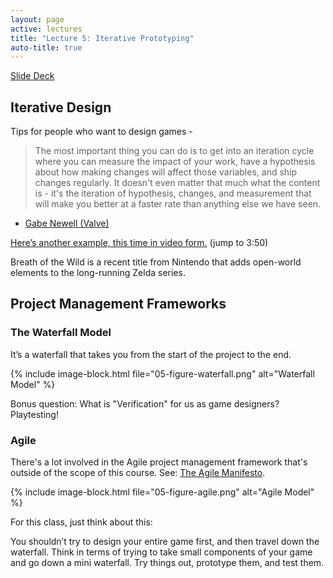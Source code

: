 ```yaml
---
layout: page
active: lectures
title: "Lecture 5: Iterative Prototyping"
auto-title: true
---
```



<a href="https://docs.google.com/presentation/d/1wuKMsX7ioeuFsi0zHZitCQhHMH0HoAtRLEa_ZoAOl6s/edit?usp=sharing" class="btn btn-info">Slide Deck</a>



## Iterative Design

Tips for people who want to design games -

> The most important thing you can do is to get into an iteration cycle where you can measure the impact of your work,
> have a hypothesis about how making changes will affect those variables, and ship changes regularly.
> It doesn't even matter that much what the content is -
> it's the iteration of hypothesis, changes, and measurement that will make you better at a faster rate than anything else we have seen.

- [Gabe Newell (Valve)](https://www.reddit.com/r/The_Gaben/comments/5olhj4/hi_im_gabe_newell_ama/dck7rqk/?context=3)

[Here’s another example, this time in video form.](https://www.youtube.com/watch?v=30jGWna4-Ns&t=3m50s)
(jump to 3:50)

Breath of the Wild is a recent title from Nintendo that adds open-world elements to the long-running Zelda series.



## Project Management Frameworks

### The Waterfall Model

It’s a waterfall that takes you from the start of the project to the end.

{% include image-block.html file="05-figure-waterfall.png" alt="Waterfall Model" %}

Bonus question: What is "Verification" for us as game designers? Playtesting!


### Agile

There's a lot involved in the Agile project management framework that's outside of the scope of this course.
See: [The Agile Manifesto](http://agilemanifesto.org/).

{% include image-block.html file="05-figure-agile.png" alt="Agile Model" %}

For this class, just think about this:

You shouldn’t try to design your entire game first, and then travel down the waterfall.
Think in terms of trying to take small components of your game and go down a mini waterfall.
Try things out, prototype them, and test them.
